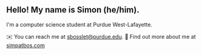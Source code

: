 ## Hello! My name is Simon (he/him). 
I'm a computer science student at Purdue West-Lafayette. 

✉️ You can reach me at sbosslet@purdue.edu.
🔗 Find out more about me at [simpatbos.com](https://simpatbos.com)

<!--
**simpatbos/simpatbos** is a ✨ _special_ ✨ repository because its `README.md` (this file) appears on your GitHub profile.

Here are some ideas to get you started:

- 🔭 I’m currently working on ...
- 🌱 I’m currently learning ...
- 👯 I’m looking to collaborate on ...
- 🤔 I’m looking for help with ...
- 💬 Ask me about ...
- 📫 How to reach me: ...
- 😄 Pronouns: ...
- ⚡ Fun fact: ...
-->
